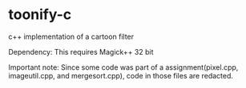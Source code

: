 # toonify-c
c++ implementation of a cartoon filter

Dependency: This requires Magick++ 32 bit

Important note: Since some code was part of a assignment(pixel.cpp, imageutil.cpp, and mergesort.cpp), code in those files are redacted.
